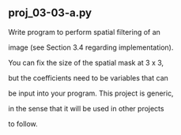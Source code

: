proj_03-03-a.py
---------------
Write program to perform spatial filtering of an 

image (see Section 3.4 regarding implementation). 

You can fix the size of the spatial mask at 3 x 3, 

but the coefficients need to be variables that can 

be input into your program. This project is generic, 

in the sense that it will be used in other projects

to follow.









